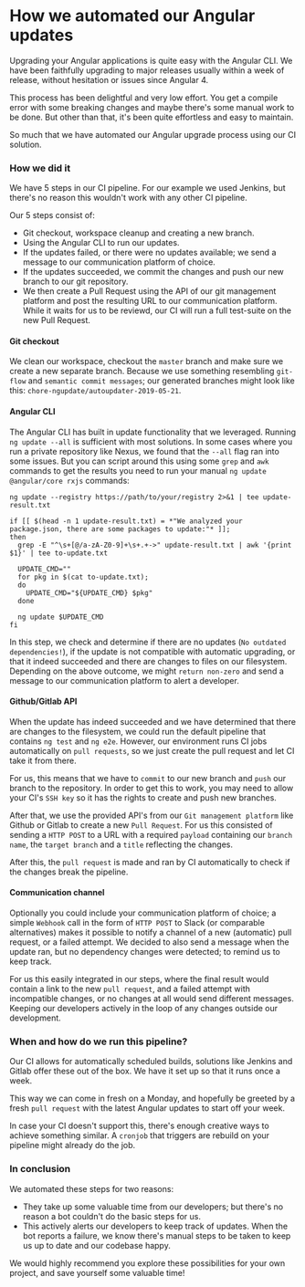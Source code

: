 # How we automated our Angular updates

Upgrading your Angular applications is quite easy with the Angular CLI. We have been faithfully upgrading to major releases
usually within a week of release, without hesitation or issues since Angular 4.

This process has been delightful and very low effort. You get a compile error with some breaking changes and maybe there's some 
manual work to be done. But other than that, it's been quite effortless and easy to maintain.

So much that we have automated our Angular upgrade process using our CI solution.

### How we did it

We have 5 steps in our CI pipeline. For our example we used Jenkins, but there's no reason this wouldn't work with any other CI pipeline.

Our 5 steps consist of:
- Git checkout, workspace cleanup and creating a new branch.
- Using the Angular CLI to run our updates.
- If the updates failed, or there were no updates available; we send a message to our communication platform of choice. 
- If the updates succeeded, we commit the changes and push our new branch to our git repository.
- We then create a Pull Request using the API of our git management platform and post the resulting URL to our communication platform. While it waits for us to be reviewd, our CI will run a full test-suite on the new Pull Request.

#### Git checkout
We clean our workspace, checkout the `master` branch and make sure we create a new separate branch. Because we use something resembling `git-flow` and `semantic commit messages`; our generated branches might look like this: `chore-ngupdate/autoupdater-2019-05-21`. 

#### Angular CLI
The Angular CLI has built in update functionality that we leveraged. Running `ng update --all` is sufficient with most solutions. In some cases where you run a private repository like Nexus, we found that the `--all` flag ran into some issues. But you can script around this using some `grep` and `awk` commands to get the results you need to run your manual `ng update @angular/core rxjs` commands:

```
ng update --registry https://path/to/your/registry 2>&1 | tee update-result.txt

if [[ $(head -n 1 update-result.txt) = *"We analyzed your package.json, there are some packages to update:"* ]];
then
  grep -E "^\s+[@/a-zA-Z0-9]+\s+.+->" update-result.txt | awk '{print $1}' | tee to-update.txt
  
  UPDATE_CMD=""
  for pkg in $(cat to-update.txt);
  do
    UPDATE_CMD="${UPDATE_CMD} $pkg"
  done
  
  ng update $UPDATE_CMD
fi
```
    
In this step, we check and determine if there are no updates (`No outdated dependencies!`), if the update is not compatible with automatic upgrading, or that it indeed succeeded and there are changes to files on our filesystem. Depending on the above outcome, we might `return non-zero` and send a message to our communication platform to alert a developer.

#### Github/Gitlab API
When the update has indeed succeeded and we have determined that there are changes to the filesystem, we could run the default pipeline that contains `ng test` and `ng e2e`. However, our environment runs CI jobs automatically on `pull requests`, so we just create the pull request and let CI take it from there. 

For us, this means that we have to `commit` to our new branch and `push` our branch to the repository. 
In order to get this to work, you may need to allow your CI's `SSH key` so it has the rights to create and push new branches.

After that, we use the provided API's from our `Git management platform` like Github or Gitlab to create a new `Pull Request`. For us this consisted of sending a `HTTP POST` to a URL with a required `payload` containing our `branch name`, the `target branch` and a `title` reflecting the changes. 

After this, the `pull request` is made and ran by CI automatically to check if the changes break the pipeline.

#### Communication channel
Optionally you could include your communication platform of choice; a simple `Webhook` call in the form of `HTTP POST` to Slack (or comparable alternatives) makes it possible to notify a channel of a new (automatic) pull request, or a failed attempt. 
We decided to also send a message when the update ran, but no dependency changes were detected; to remind us to keep track. 

For us this easily integrated in our steps, where the final result would contain a link to the new `pull request`, and a failed attempt with incompatible changes, or no changes at all would send different messages. Keeping our developers actively in the loop of any changes outside our development.

### When and how do we run this pipeline?

Our CI allows for automatically scheduled builds, solutions like Jenkins and Gitlab offer these out of the box. We have it set up so that it runs once a week.

This way we can come in fresh on a Monday, and hopefully be greeted by a fresh `pull request` with the latest Angular updates to start off your week.

In case your CI doesn't support this, there's enough creative ways to achieve something similar. A `cronjob` that triggers are rebuild on your pipeline might already do the job.

### In conclusion

We automated these steps for two reasons: 

- They take up some valuable time from our developers; but there's no reason a bot couldn't do the basic steps for us. 
- This actively alerts our developers to keep track of updates. When the bot reports a failure, we know there's manual steps to be taken to keep us up to date and our codebase happy.

We would highly recommend you explore these possibilities for your own project, and save yourself some valuable time!


